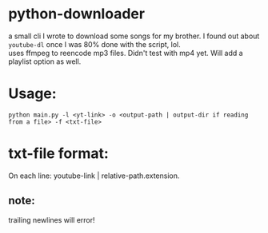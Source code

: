 # python-downloader
a small cli I wrote to download some songs for my brother. I found out about `youtube-dl` once I was 80% done with the script, lol.  
uses ffmpeg to reencode mp3 files. Didn't test with mp4 yet. Will add a playlist option as well.
# Usage: 
`python main.py -l <yt-link> -o <output-path | output-dir if reading from a file> -f <txt-file>`

# txt-file format:
On each line:
youtube-link | relative-path.extension. 

## note:
trailing newlines will error!

